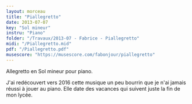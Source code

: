```yaml
---
layout: morceau
title: "Piallegretto"
date: 2013-07-07
key: "Sol mineur"
instru: "Piano"
folder: "/Travaux/2013-07 - Fabrice - Piallegretto"
midi: "/Piallegretto.mid"
pdf: "/Piallegretto.pdf"
musescore: "https://musescore.com/fabonjour/piallegretto"
---
```


Allegretto en Sol mineur pour piano.

J'ai redécouvert vers 2016 cette musique un peu bourrin que je n'ai jamais réussi à jouer au piano. Elle date des vacances
qui suivent juste la fin de mon lycée.
